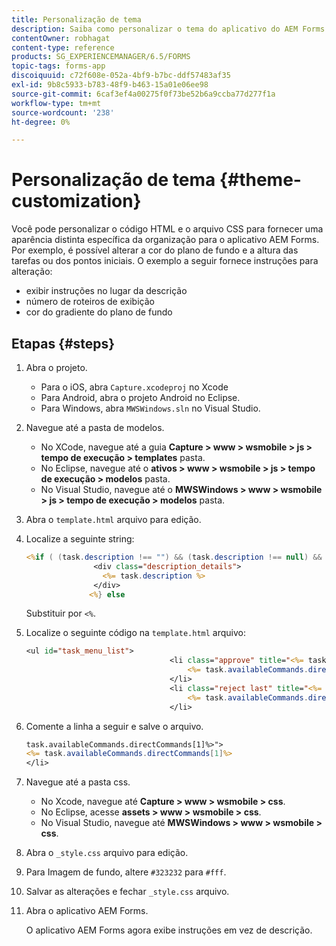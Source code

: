 ```yaml
---
title: Personalização de tema
description: Saiba como personalizar o tema do aplicativo do AEM Forms. Você pode personalizar o código HTML e o arquivo CSS para fornecer aparência e comportamento específicos da organização.
contentOwner: robhagat
content-type: reference
products: SG_EXPERIENCEMANAGER/6.5/FORMS
topic-tags: forms-app
discoiquuid: c72f608e-052a-4bf9-b7bc-ddf57483af35
exl-id: 9b8c5933-b783-48f9-b463-15a01e06ee98
source-git-commit: 6caf3ef4a00275f0f73be52b6a9ccba77d277f1a
workflow-type: tm+mt
source-wordcount: '238'
ht-degree: 0%

---
```


# Personalização de tema {#theme-customization}

Você pode personalizar o código HTML e o arquivo CSS para fornecer uma aparência distinta específica da organização para o aplicativo AEM Forms. Por exemplo, é possível alterar a cor do plano de fundo e a altura das tarefas ou dos pontos iniciais. O exemplo a seguir fornece instruções para alteração:

* exibir instruções no lugar da descrição
* número de roteiros de exibição
* cor do gradiente do plano de fundo

## Etapas {#steps}

1. Abra o projeto.

   * Para o iOS, abra `Capture.xcodeproj` no Xcode
   * Para Android, abra o projeto Android no Eclipse.
   * Para Windows, abra `MWSWindows.sln` no Visual Studio.

1. Navegue até a pasta de modelos.

   * No XCode, navegue até a guia **Capture > www > wsmobile > js > tempo de execução > templates** pasta.
   * No Eclipse, navegue até o **ativos > www > wsmobile > js > tempo de execução > modelos** pasta.
   * No Visual Studio, navegue até o **MWSWindows > www > wsmobile > js > tempo de execução > modelos** pasta.

1. Abra o `template.html` arquivo para edição.
1. Localize a seguinte string:

   ```jsp
   <%if ( (task.description !== "") && (task.description !== null) && (typeof task.description !== null) && (typeof task.description !== 'undefined') ) {%>
                  <div class="description_details">
                    <%= task.description %>
                  </div>
                 <%} else
   ```

   Substituir por `<%`.

1. Localize o seguinte código na `template.html` arquivo:

   ```jsp
   <ul id="task_menu_list">
                                   <li class="approve" title="<%= task.availableCommands.directCommands[0]%>" data-routename="<%= task.availableCommands.directCommands[0]%>">
                                       <%= task.availableCommands.directCommands[0]%>
                                   </li>
                                   <li class="reject last" title="<%= task.availableCommands.directCommands[1]%>" data-routename="<%= task.availableCommands.directCommands[1]%>">
                                       <%= task.availableCommands.directCommands[1]%>
                                   </li>
   ```

1. Comente a linha a seguir e salve o arquivo.

   ```jsp
   task.availableCommands.directCommands[1]%>">
   <%= task.availableCommands.directCommands[1]%>
   </li>
   ```

1. Navegue até a pasta css.

   * No Xcode, navegue até **Capture > www > wsmobile > css**.
   * No Eclipse, acesse **assets > www > wsmobile > css**.
   * No Visual Studio, navegue até **MWSWindows > www > wsmobile > css**.

1. Abra o `_style.css` arquivo para edição.
1. Para Imagem de fundo, altere `#323232` para `#fff`.
1. Salvar as alterações e fechar `_style.css` arquivo.
1. Abra o aplicativo AEM Forms.

   O aplicativo AEM Forms agora exibe instruções em vez de descrição.
